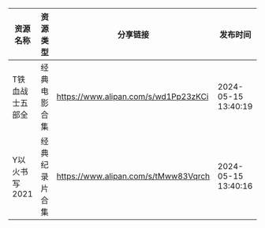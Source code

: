 | 资源名称      | 资源类型    | 分享链接                                 | 发布时间                |
| --------- | ------- | ------------------------------------ | ------------------- |
| T铁血战士五部全  | 经典电影合集  | https://www.alipan.com/s/wd1Pp23zKCi | 2024-05-15 13:40:19 |
| Y以火书写2021 | 经典纪录片合集 | https://www.alipan.com/s/tMww83Vqrch | 2024-05-15 13:40:16 |
